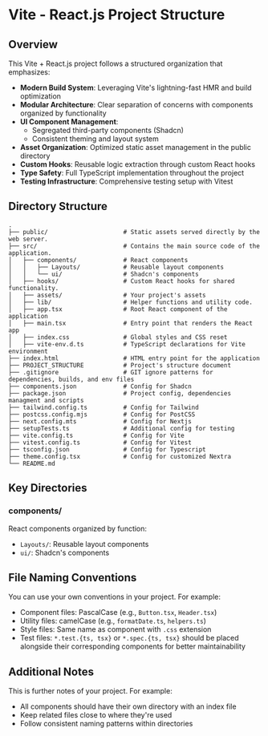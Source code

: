 # Vite - React.js Project Structure

## Overview

This Vite + React.js project follows a structured organization that emphasizes:

- **Modern Build System**: Leveraging Vite's lightning-fast HMR and build optimization
- **Modular Architecture**: Clear separation of concerns with components organized by functionality
- **UI Component Management**:
  - Segregated third-party components (Shadcn)
  - Consistent theming and layout system
- **Asset Organization**: Optimized static asset management in the public directory
- **Custom Hooks**: Reusable logic extraction through custom React hooks
- **Type Safety**: Full TypeScript implementation throughout the project
- **Testing Infrastructure**: Comprehensive testing setup with Vitest

## Directory Structure

    .
    ├── public/                     # Static assets served directly by the web server.
    ├── src/                        # Contains the main source code of the application.
    │   ├── components/             # React components
    │   │   ├── Layouts/            # Reusable layout components
    │   │   └── ui/                 # Shadcn's components
    │   ├── hooks/                  # Custom React hooks for shared functionality.
    │   ├── assets/                 # Your project's assets
    │   ├── lib/                    # Helper functions and utility code.
    │   ├── app.tsx                 # Root React component of the application
    │   ├── main.tsx                # Entry point that renders the React app
    │   ├── index.css               # Global styles and CSS reset
    │   ├── vite-env.d.ts           # TypeScript declarations for Vite environment
    ├── index.html                  # HTML entry point for the application
    ├── PROJECT_STRUCTURE           # Project's structure document
    ├── .gitignore                  # GIT ignore patterns for dependencies, builds, and env files
    ├── components.json             # Config for Shadcn
    ├── package.json                # Project config, dependencies managment and scripts
    ├── tailwind.config.ts          # Config for Tailwind
    ├── postcss.config.mjs          # Config for PostCSS
    ├── next.config.mts             # Config for Nextjs
    ├── setupTests.ts               # Additional config for testing
    ├── vite.config.ts              # Config for Vite
    ├── vitest.config.ts            # Config for Vitest
    ├── tsconfig.json               # Config for Typescript
    ├── theme.config.tsx            # Config for customized Nextra
    └── README.md

## Key Directories

### components/

React components organized by function:

- `Layouts/`: Reusable layout components
- `ui/`: Shadcn's components

## File Naming Conventions

You can use your own conventions in your project. For example:

- Component files: PascalCase (e.g., `Button.tsx`, `Header.tsx`)
- Utility files: camelCase (e.g., `formatDate.ts`, `helpers.ts`)
- Style files: Same name as component with `.css` extension
- Test files: `*.test.{ts, tsx}` or `*.spec.{ts, tsx}` should be placed alongside their corresponding components for better maintainability

## Additional Notes

This is further notes of your project. For example:

- All components should have their own directory with an index file
- Keep related files close to where they're used
- Follow consistent naming patterns within directories
